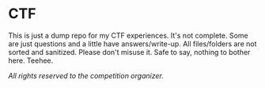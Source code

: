 # CTF

This is just a dump repo for my CTF experiences. It's not complete. Some are just questions and a little have answers/write-up. All files/folders are not sorted and sanitized. Please don't misuse it. Safe to say, nothing to bother here. Teehee.


_All rights reserved to the competition organizer._